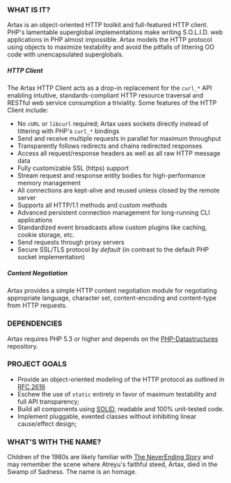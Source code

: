 ### WHAT IS IT?

Artax is an object-oriented HTTP toolkit and full-featured HTTP client. PHP's lamentable superglobal
implementations make writing S.O.L.I.D. web applications in PHP almost impossible. Artax models
the HTTP protocol using objects to maximize testability and avoid the pitfalls of littering OO code
with unencapsulated superglobals.

##### HTTP Client

The Artax HTTP Client acts as a drop-in replacement for the `curl_*` API enabling intuitive, 
standards-compliant HTTP resource traversal and RESTful web service consumption a triviality. Some
features of the HTTP Client include:

 - No `cURL` or `libcurl` required; Artax uses sockets directly instead of tittering with PHP's
`curl_*` bindings
 - Send and receive multiple requests in parallel for maximum throughput
 - Transparently follows redirects and chains redirected responses
 - Access all request/response headers as well as all raw HTTP message data
 - Fully customizable SSL (https) support
 - Stream request and response entity bodies for high-performance memory management
 - All connections are kept-alive and reused unless closed by the remote server
 - Supports all HTTP/1.1 methods and custom methods
 - Advanced persistent connection management for long-running CLI applications
 - Standardized event broadcasts allow custom plugins like caching, cookie storage, etc.
 - Send requests through proxy servers
 - Secure SSL/TLS protocol *by default* (in contrast to the default PHP socket implementation)

##### Content Negotiation

Artax provides a simple HTTP content negotiation module for negotiating appropriate language,
character set, content-encoding and content-type from HTTP requests.

### DEPENDENCIES

Artax requires PHP 5.3 or higher and depends on the [PHP-Datastructures][datastructures] repository.

### PROJECT GOALS

* Provide an object-oriented modeling of the HTTP protocol as outlined in [RFC 2616][rfc2616]
* Eschew the use of `static` entirely in favor of maximum testability and full API transparency;
* Build all components using [SOLID][solid], readable and 100% unit-tested code.
* Implement pluggable, evented classes without inhibiting linear cause/effect design;

### WHAT'S WITH THE NAME?

Children of the 1980s are likely familiar with [The NeverEnding Story][neverending] and may remember
the scene where Atreyu's faithful steed, Artax, died in the Swamp of Sadness. The name is an homage.

[rfc2616]: http://www.w3.org/Protocols/rfc2616/rfc2616.html
[datastructures]: https://github.com/morrisonlevi/PHP-Datastructures
[solid]: http://en.wikipedia.org/wiki/SOLID_(object-oriented_design) "S.O.L.I.D."
[neverending]: http://www.imdb.com/title/tt0088323/ "The NeverEnding Story"